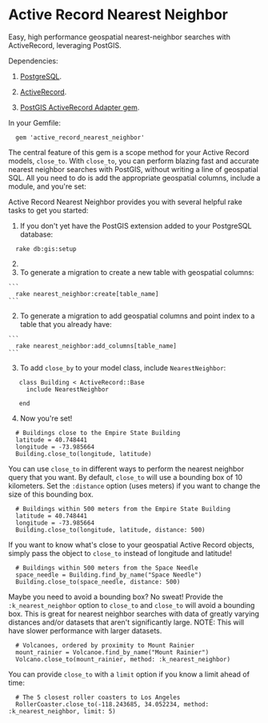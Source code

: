 # Active Record Nearest Neighbor

Easy, high performance geospatial nearest-neighbor searches with ActiveRecord, leveraging PostGIS.

Dependencies:

1. [PostgreSQL](http://www.postgresql.org/).

2. [ActiveRecord](https://github.com/rails/rails/tree/master/activerecord).

3. [PostGIS ActiveRecord Adapter gem](https://github.com/rgeo/activerecord-postgis-adapter).

In your Gemfile:

```
  gem 'active_record_nearest_neighbor'
```

The central feature of this gem is a scope method for your Active Record models, `close_to`. With `close_to`, you can perform blazing fast and accurate nearest neighbor searches with PostGIS, without writing a line of geospatial SQL. All you need to do is add the appropriate geospatial columns, include a module, and you're set:

Active Record Nearest Neighbor provides you with several helpful rake tasks to get you started:

1. If you don't yet have the PostGIS extension added to your PostgreSQL database:

  ```
    rake db:gis:setup
  ```

2. 
  1. To generate a migration to create a new table with geospatial columns:

    ```
      rake nearest_neighbor:create[table_name]
    ```

  2. To generate a migration to add geospatial columns and point index to a table that you already have:

    ```
      rake nearest_neighbor:add_columns[table_name]
    ```

3. To add `close_by` to your model class, include `NearestNeighbor`:

  ```
     class Building < ActiveRecord::Base
       include NearestNeighbor

     end
  ```

4. Now you're set!

  ```
    # Buildings close to the Empire State Building
    latitude = 40.748441
    longitude = -73.985664
    Building.close_to(longitude, latitude)
  ```

You can use `close_to` in different ways to perform the nearest neighbor query that you want. By default, `close_to` will use a bounding box of 10 kilometers. Set the `:distance` option (uses meters) if you want to change the size of this bounding box.


  ```
    # Buildings within 500 meters from the Empire State Building
    latitude = 40.748441
    longitude = -73.985664
    Building.close_to(longitude, latitude, distance: 500)
  ```

If you want to know what's close to your geospatial Active Record objects, simply pass the object to `close_to` instead of longitude and latitude!

  ```
    # Buildings within 500 meters from the Space Needle 
    space_needle = Building.find_by_name("Space Needle")
    Building.close_to(space_needle, distance: 500)
  ```

Maybe you need to avoid a bounding box? No sweat! Provide the `:k_nearest_neighbor` option to `close_to` and `close_to` will avoid a bounding box. This is great for nearest neighbor searches with data of greatly varying distances and/or datasets that aren't significantly large. NOTE: This will have slower performance with larger datasets.

  ```
    # Volcanoes, ordered by proximity to Mount Rainier 
    mount_rainier = Volcanoe.find_by_name("Mount Rainier")
    Volcano.close_to(mount_rainier, method: :k_nearest_neighbor)
  ```

You can provide `close_to` with a `limit` option if you know a limit ahead of time:

  ```
    # The 5 closest roller coasters to Los Angeles 
    RollerCoaster.close_to(-118.243685, 34.052234, method: :k_nearest_neighbor, limit: 5)
  ```
